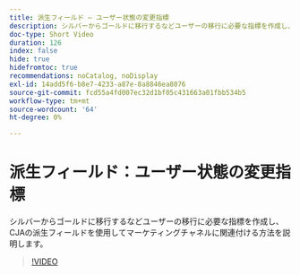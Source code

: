 ```yaml
---
title: 派生フィールド – ユーザー状態の変更指標
description: シルバーからゴールドに移行するなどユーザーの移行に必要な指標を作成し、CJAの派生フィールドを使用してマーケティングチャネルに関連付ける方法を説明します。
doc-type: Short Video
duration: 126
index: false
hide: true
hidefromtoc: true
recommendations: noCatalog, noDisplay
exl-id: 14add5f6-b8e7-4233-a87e-8a8846ea8076
source-git-commit: fcd55a4fd007ec32d1bf05c431663a01fbb534b5
workflow-type: tm+mt
source-wordcount: '64'
ht-degree: 0%

---
```


# 派生フィールド：ユーザー状態の変更指標

シルバーからゴールドに移行するなどユーザーの移行に必要な指標を作成し、CJAの派生フィールドを使用してマーケティングチャネルに関連付ける方法を説明します。

<!-- 85_S103_3442450_125_derived-fields-user-state-change-metrics -->
>[!VIDEO](https://video.tv.adobe.com/v/3460027/?learn=on&enablevpops=true&captions=jpn)
